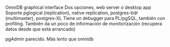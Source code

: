 OmniDB
graphical interface
Dos opciones, web server o desktop app
Soporte pglogical (replication), native replication, postgres-bdr (multimaster), postgres-XL
Tiene un debugger para PL/pgSQL, también con profiling.
También da un poco de información de monitorización (recupera datos desde que está arrancado)


pgAdmin
parecido. Más lento que omnidb
